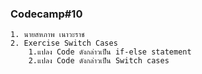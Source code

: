 ### Codecamp#10
    1. นายสหภาพ เนาวะราช
    2. Exercise Switch Cases
        1.แปลง Code ดังกล่าวเป็น if-else statement
        2.แปลง Code ดังกล่าวเป็น Switch cases
